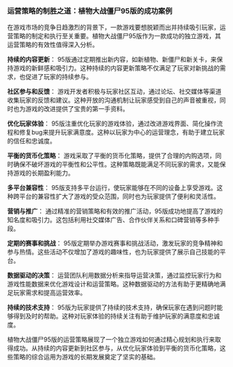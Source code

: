 ### 运营策略的制胜之道：植物大战僵尸95版的成功案例

在游戏市场的竞争日趋激烈的背景下，一款游戏要想脱颖而出并持续吸引玩家，运营策略的制定和执行至关重要。植物大战僵尸95版作为一款成功的独立游戏，其运营策略的有效性值得深入分析。

**持续的内容更新**：
95版通过定期推出新内容，如新植物、新僵尸和新关卡，来保持游戏的新鲜感和吸引力。这种持续的内容更新策略不仅满足了玩家对新挑战的需求，也促进了玩家的持续参与。

**社区参与和反馈**：
游戏开发者积极与玩家社区互动，通过论坛、社交媒体等渠道收集玩家的反馈和建议。这种开放的沟通机制让玩家感受到自己的声音被重视，同时也为游戏的改进提供了宝贵的第一手资料。

**优化玩家体验**：
95版注重优化玩家的游戏体验，通过改进游戏界面、简化操作流程和修复bug来提升玩家满意度。这种以玩家为中心的运营理念，有助于建立玩家的信任和忠诚度。

**平衡的货币化策略**：
游戏采取了平衡的货币化策略，提供了合理的内购选项，同时确保不破坏游戏的平衡性和公平性。这种策略既能满足不同玩家的需求，又能保持游戏的长期盈利能力。

**多平台兼容性**：
95版支持多平台运行，使玩家能够在不同的设备上享受游戏。这种跨平台的兼容性扩大了游戏的受众范围，同时也为玩家提供了便利和灵活性。

**营销与推广**：
通过精准的营销策略和有效的推广活动，95版成功地提高了游戏的知名度和吸引力。这包括利用社交媒体广告、合作伙伴关系和口碑营销等多种手段。

**定期的赛事和挑战**：
95版定期举办游戏赛事和挑战活动，激发玩家的竞争精神和参与热情。这些活动不仅增加了游戏的趣味性，也为玩家提供了展示自己技能的平台。

**数据驱动的决策**：
运营团队利用数据分析来指导运营决策，通过监控玩家行为和游戏性能数据来优化游戏设计和运营策略。这种数据驱动的方法有助于更精确地满足玩家需求和提高运营效率。

**持续的技术支持**：
95版为玩家提供了持续的技术支持，确保玩家在遇到问题时能够得到及时的帮助。这种对玩家体验的持续关注有助于维护玩家的满意度和忠诚度。

植物大战僵尸95版的运营策略展现了一个独立游戏如何通过精心规划和执行来取得成功。从持续的内容更新到社区参与，从优化玩家体验到平衡的货币化策略，这些策略的综合运用为游戏的长期发展奠定了坚实的基础。